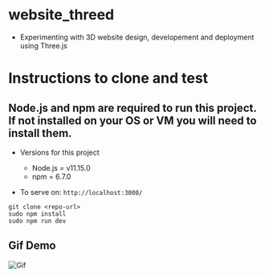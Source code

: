 # website_threed
- Experimenting with 3D website design, developement and deployment using Three.js

# Instructions to clone and test
## Node.js and npm are required to run this project. If not installed on your OS or VM you will need to install them.
- Versions for this project
    - Node.js = v11.15.0
    - npm = 6.7.0

- To serve on: ```http://localhost:3000/```
```
git clone <repo-url>
sudo npm install
sudo npm run dev
```

## Gif Demo
![Gif](./website_3d.gif)
